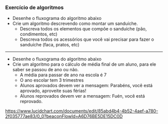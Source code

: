 ### Exercício de algoritmos

* Desenhe o fluxograma do algoritmo abaixo
* Crie um algoritmo descrevendo como montar um sanduíche.
  - Descreva todos os elementos que compõe o sanduíche (pão, condimentos, etc)
  - Descreva todos os acessórios que você vai precisar para fazer o sanduíche (faca, pratos, etc)

***

* Desenhe o fluxograma do algoritmo abaixo
* Crie um algoritmo para o cálculo de média final de um aluno, para ele saber se passou de ano ou não.
  - A média para passar de ano na escola é 7
  - O ano escolar tem 3 trimestres
  - Alunos aprovados devem ver a mensagem: Parabéns, você está aprovado, aproveite suas férias!
  - Alunos reprovados devem ver a mensagem: Fuén, você está reprovado.

https://www.lucidchart.com/documents/edit/85abd4b4-4b52-4aef-a780-2f035777ae83/0_0?beaconFlowId=A6D76BE5DE15DC0D
